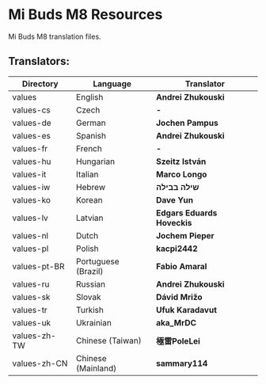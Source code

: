 # Mi Buds M8 Resources
Mi Buds M8 translation files.

## Translators:
|Directory|Language|Translator|
|----|----|----|
|values|English|**Andrei Zhukouski**|
|values-cs|Czech|**-**|
|values-de|German|**Jochen Pampus**|
|values-es|Spanish|**Andrei Zhukouski**|
|values-fr|French|**-**|
|values-hu|Hungarian|**Szeitz István**|
|values-it|Italian|**Marco Longo**|
|values-iw|Hebrew|**שילה בבילה**|
|values-ko|Korean|**Dave Yun**|
|values-lv|Latvian|**Edgars Eduards Hoveckis**|
|values-nl|Dutch|**Jochem Pieper**|
|values-pl|Polish|**kacpi2442**|
|values-pt-BR|Portuguese (Brazil)|**Fabio Amaral**|
|values-ru|Russian|**Andrei Zhukouski**|
|values-sk|Slovak|**Dávid Mrižo**|
|values-tr|Turkish|**Ufuk Karadavut**|
|values-uk|Ukrainian|**aka_MrDC**|
|values-zh-TW|Chinese (Taiwan)|**極雷PoleLei**|
|values-zh-CN|Chinese (Mainland)|**sammary114**|

